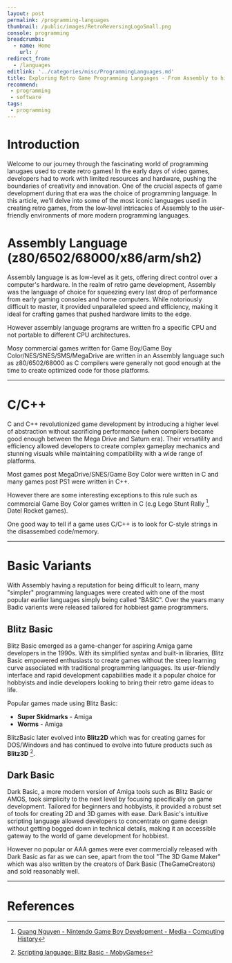 ```yaml
---
layout: post
permalink: /programming-languages
thumbnail: /public/images/RetroReversingLogoSmall.png
console: programming
breadcrumbs:
  - name: Home
    url: /
redirect_from:
  - /languages
editlink: '../categories/misc/ProgrammingLanguages.md'
title: Exploring Retro Game Programming Languages - From Assembly to higher level languages
recommend: 
 - programming
 - software
tags:
 - programming
---
```


# Introduction
Welcome to our journey through the fascinating world of programming lanugaes used to create retro games! 
In the early days of video games, developers had to work with limited resources and hardware, pushing the boundaries of creativity and innovation. 
One of the crucial aspects of game development during that era was the choice of programming language. 
In this article, we'll delve into some of the most iconic languages used in creating retro games, from the low-level intricacies of Assembly to the user-friendly environments of more modern programming languages.

# Assembly Language (z80/6502/68000/x86/arm/sh2)
Assembly language is as low-level as it gets, offering direct control over a computer's hardware. 
In the realm of retro game development, Assembly was the language of choice for squeezing every last drop of performance from early gaming consoles and home computers. 
While notoriously difficult to master, it provided unparalleled speed and efficiency, making it ideal for crafting games that pushed hardware limits to the edge.

However assembly language programs are written fro a specific CPU and not portable to different CPU architectures.

Mosy commercial games written for Game Boy/Game Boy Color/NES/SNES/SMS/MegaDrive are written in an Assembly language such as z80/6502/68000 as C compilers were generally not good enough at the time to create optimized code for those platforms.

---
# C/C++
C and C++ revolutionized game development by introducing a higher level of abstraction without sacrificing performance (when compilers became good enough between the Mega Drive and Saturn era). 
Their versatility and efficiency allowed developers to create complex gameplay mechanics and stunning visuals while maintaining compatibility with a wide range of platforms.

Most games post MegaDrive/SNES/Game Boy Color were written in C and many games post PS1 were written in C++.

However there are some interesting exceptions to this rule such as commercial Game Boy Color games written in C (e.g Lego Stunt Rally [^2], Datel Rocket games).

One good way to tell if a game uses C/C++ is to look for C-style strings in the disassembed code/memory.

---
# Basic Variants
With Assembly having a reputation for being difficult to learn, many "simpler" programming languages were created with one of the most popular earlier languages simply being called "BASIC".
Over the years many Badic varients were released tailored for hobbiest game programmers.

## Blitz Basic
Blitz Basic emerged as a game-changer for aspiring Amiga game developers in the 1990s. 
With its simplified syntax and built-in libraries, Blitz Basic empowered enthusiasts to create games without the steep learning curve associated with traditional programming languages. 
Its user-friendly interface and rapid development capabilities made it a popular choice for hobbyists and indie developers looking to bring their retro game ideas to life.

Popular games made using Blitz Basic:
* **Super Skidmarks** - Amiga
* **Worms** - Amiga

BlitzBasic later evolved into **Blitz2D** which was for creating games for DOS/Windows and has continued to evolve into future products such as **Blitz3D** [^1].

## Dark Basic
Dark Basic, a more modern version of Amiga tools such as Blitz Basic or AMOS, took simplicity to the next level by focusing specifically on game development. 
Tailored for beginners and hobbyists, it provided a robust set of tools for creating 2D and 3D games with ease. Dark Basic's intuitive scripting language allowed developers to concentrate on game design without getting bogged down in technical details, making it an accessible gateway to the world of game development for hobbiest.

However no popular or AAA games were ever commercially released with Dark Basic as far as we can see, apart from the tool "The 3D Game Maker" which was also written by the creators of Dark Basic (TheGameCreators) and sold reasonably well.

---
# References
[^1]: [Scripting language: Blitz Basic - MobyGames](https://www.mobygames.com/group/11091/scripting-language-blitz-basic/)
[^2]: [Quang Nguyen - Nintendo Game Boy Development - Media - Computing History](https://www.computinghistory.org.uk/det/56957/Quang-Nguyen-Nintendo-Game-Boy-Development/)
